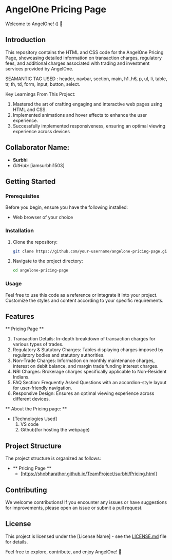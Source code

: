 # AngelOne Pricing Page

Welcome to AngelOne! () 🚀

## Introduction

This repository contains the HTML and CSS code for the AngelOne Pricing Page, showcasing detailed information on transaction charges, regulatory fees, and additional charges associated with trading and investment services provided by AngelOne.


SEAMANTIC TAG USED : header, navbar, section, main, h1..h6, p, ul, li, table, tr, th, td, form, input, button, select.

Key Learnings From This Project:

1. Mastered the art of crafting engaging and interactive web pages using HTML and CSS.
2. Implemented animations and hover effects to enhance the user experience.
3. Successfully implemented responsiveness, ensuring an optimal viewing experience across devices

## Collaborator Name:

- **Surbhi**
- *GitHub:* [iamsurbhi1503]

## Getting Started

  ### Prerequisites
  
  Before you begin, ensure you have the following installed:
  
  - Web browser of your choice

  ### Installation
  
  1. Clone the repository:
  
      ```bash
      git clone https://github.com/your-username/angelone-pricing-page.git
      ```
  
  2. Navigate to the project directory:
  
      ```bash
      cd angelone-pricing-page
      ```
  ### Usage
  
  Feel free to use this code as a reference or integrate it into your project. Customize the styles and content according to your specific 
  requirements.

## Features

 ** Pricing Page **
 
  1. Transaction Details: In-depth breakdown of transaction charges for various types of trades.
  2. Regulatory & Statutory Charges: Tables displaying charges imposed by regulatory bodies and statutory authorities.
  3. Non-Trade Charges: Information on monthly maintenance charges, interest on debit balance, and margin trade funding interest charges.
  4. NRI Charges: Brokerage charges specifically applicable to Non-Resident Indians.
  5. FAQ Section: Frequently Asked Questions with an accordion-style layout for user-friendly navigation.
  6. Responsive Design: Ensures an optimal viewing experience across different devices.

 ** About the Pricing page: **
 
 - [Technologies Used]
   1. VS code
   2. Github(for hosting the webpage)
      
 ## Project Structure
The project structure is organized as follows:

- ** Pricing Page **
  - [https://shobharathor.github.io/TeamProject/surbhi/Pricing.html]

## Contributing

We welcome contributions! If you encounter any issues or have suggestions for improvements, please open an issue or submit a pull request.

## License

This project is licensed under the [License Name] - see the [LICENSE.md](LICENSE.md) file for details.

Feel free to explore, contribute, and enjoy AngelOne! 🌟
